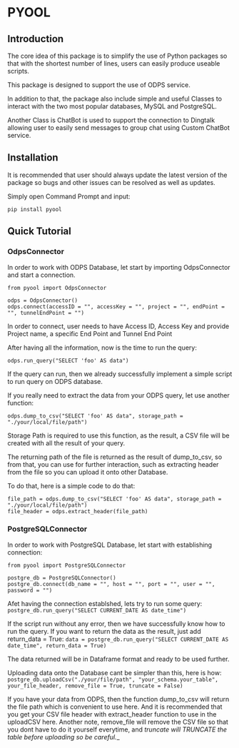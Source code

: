 # PYOOL

## Introduction

The core idea of this package is to simplify the use of Python packages 
so that with the shortest number of lines, users can easily produce useable scripts. 

This package is designed to support the use of ODPS service. 

In addition to that, the package also include simple and useful Classes to interact 
with the two most popular databases, MySQL and PostgreSQL. 

Another Class is ChatBot is used to support the connection to Dingtalk allowing user to easily send messages to group chat using Custom ChatBot service.
  
## Installation

It is recommended that user should always update the latest version of the package so bugs 
and other issues can be resolved as well as updates. 

Simply open Command Prompt and input:

`pip install pyool`

  
## Quick Tutorial 
### OdpsConnector
In order to work with ODPS Database, let start by importing OdpsConnector and start a connection. 

```
from pyool import OdpsConnector

odps = OdpsConnector()
odps.connect(accessID = "", accessKey = "", project = "", endPoint = "", tunnelEndPoint = "")
```

In order to connect, user needs to have Access ID, Access Key and provide Project name, a specific End Point and Tunnel End Point

After having all the information, now is the time to run the query: 

`odps.run_query("SELECT 'foo' AS data")`

If the query can run, then we already successfully implement a simple script to run query on ODPS database.

If you really need to extract the data from your ODPS query, let use another function: 

`odps.dump_to_csv("SELECT 'foo' AS data", storage_path = "./your/local/file/path")` 

Storage Path is required to use this function, as the result, a CSV file will be created with all the result of your query.


The returning path of the file is returned as the result of dump_to_csv, so from that, you can use for further interaction, such as extracting header from the file so you can upload it onto other Database. 

To do that, here is a simple code to do that:

```
file_path = odps.dump_to_csv("SELECT 'foo' AS data", storage_path = "./your/local/file/path")
file_header = odps.extract_header(file_path) 
``` 


### PostgreSQLConnector

In order to work with PostgreSQL Database, let start with establishing connection: 


```
from pyool import PostgreSQLConnector

postgre_db = PostgreSQLConnector()
postgre_db.connect(db_name = "", host = "", port = "", user = "", password = "") 
```


Afet having the connection establshed, lets try to run some query: 
`postgre_db.run_query("SELECT CURRENT_DATE AS date_time")`


If the script run without any error, then we have successfully know how to run the query. If you want to return the data as the result, just add return_data = True:
`data = postgre_db.run_query("SELECT CURRENT_DATE AS date_time", return_data = True)`

The data returned will be in Dataframe format and ready to be used further. 


Uploading data onto the Database cant be simpler than this, here is how: 
`postgre_db.uploadCsv("./your/file/path", "your_schema.your_table", your_file_header, remove_file = True, truncate = False)`

If you have your data from ODPS, then the function dump_to_csv will return the file path which is convenient to use here. And it is recommended that you get your CSV file header with extract_header function to use in the uploadCSV here. Another note, remove_file will remove the CSV file so that you dont have to do it yourself everytime, and __truncate will TRUNCATE the table before uploading_ so be careful.__





